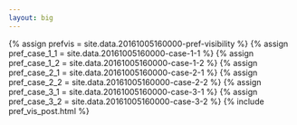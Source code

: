 ```yaml
---
layout: big
---
```

{% assign prefvis = site.data.20161005160000-pref-visibility %}
{% assign pref_case_1_1 = site.data.20161005160000-case-1-1 %}
{% assign pref_case_1_2 = site.data.20161005160000-case-1-2 %}
{% assign pref_case_2_1 = site.data.20161005160000-case-2-1 %}
{% assign pref_case_2_2 = site.data.20161005160000-case-2-2 %}
{% assign pref_case_3_1 = site.data.20161005160000-case-3-1 %}
{% assign pref_case_3_2 = site.data.20161005160000-case-3-2 %}
{% include pref_vis_post.html %}

